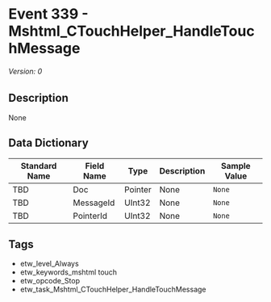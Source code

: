 # Event 339 - Mshtml_CTouchHelper_HandleTouchMessage
###### Version: 0

## Description
None

## Data Dictionary
|Standard Name|Field Name|Type|Description|Sample Value|
|---|---|---|---|---|
|TBD|Doc|Pointer|None|`None`|
|TBD|MessageId|UInt32|None|`None`|
|TBD|PointerId|UInt32|None|`None`|

## Tags
* etw_level_Always
* etw_keywords_mshtml touch
* etw_opcode_Stop
* etw_task_Mshtml_CTouchHelper_HandleTouchMessage